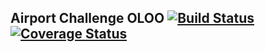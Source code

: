 ## Airport Challenge OLOO [![Build Status](https://travis-ci.org/giamir/airport_challenge_oloo.svg?branch=master)](https://travis-ci.org/giamir/airport_challenge_oloo) [![Coverage Status](https://coveralls.io/repos/github/giamir/airport_challenge_oloo/badge.svg?branch=master)](https://coveralls.io/github/giamir/airport_challenge_oloo?branch=master)
